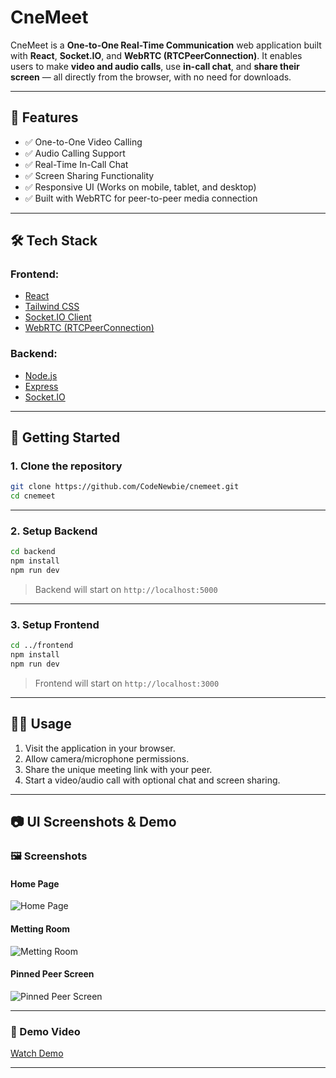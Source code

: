 # CneMeet

CneMeet is a **One-to-One Real-Time Communication** web application built with **React**, **Socket.IO**, and **WebRTC (RTCPeerConnection)**. It enables users to make **video and audio calls**, use **in-call chat**, and **share their screen** — all directly from the browser, with no need for downloads.

---

## 📌 Features

- ✅ One-to-One Video Calling
- ✅ Audio Calling Support
- ✅ Real-Time In-Call Chat
- ✅ Screen Sharing Functionality
- ✅ Responsive UI (Works on mobile, tablet, and desktop)
- ✅ Built with WebRTC for peer-to-peer media connection

---

## 🛠️ Tech Stack

### Frontend:

- [React](https://reactjs.org/)
- [Tailwind CSS](https://tailwindcss.com/)
- [Socket.IO Client](https://socket.io/)
- [WebRTC (RTCPeerConnection)](https://developer.mozilla.org/en-US/docs/Web/API/RTCPeerConnection)

### Backend:

- [Node.js](https://nodejs.org/)
- [Express](https://expressjs.com/)
- [Socket.IO](https://socket.io/)

---

## 🚀 Getting Started

### 1. Clone the repository

```bash
git clone https://github.com/CodeNewbie/cnemeet.git
cd cnemeet
```

---

### 2. Setup Backend

```bash
cd backend
npm install
npm run dev
```

> Backend will start on `http://localhost:5000`

---

### 3. Setup Frontend

```bash
cd ../frontend
npm install
npm run dev
```

> Frontend will start on `http://localhost:3000`

---

## 🧑‍💻 Usage

1. Visit the application in your browser.
2. Allow camera/microphone permissions.
3. Share the unique meeting link with your peer.
4. Start a video/audio call with optional chat and screen sharing.

---

## 📷 UI Screenshots & Demo

### 🖼️ Screenshots

#### Home Page

![Home Page](https://github.com/user-attachments/assets/74b5d9b1-ecf8-49d3-ac77-b171af1310d2)

#### Metting Room

![Metting Room](https://github.com/user-attachments/assets/2cd58b8f-fd16-4ddf-ab21-9bb3c7ca7424)

#### Pinned Peer Screen

![Pinned Peer Screen](https://github.com/user-attachments/assets/2f3fc9eb-86bb-4e9e-a467-cb6f7bfb3266)

---

### 🎥 Demo Video


[Watch Demo](https://youtu.be/demo-video-placeholder)

---
